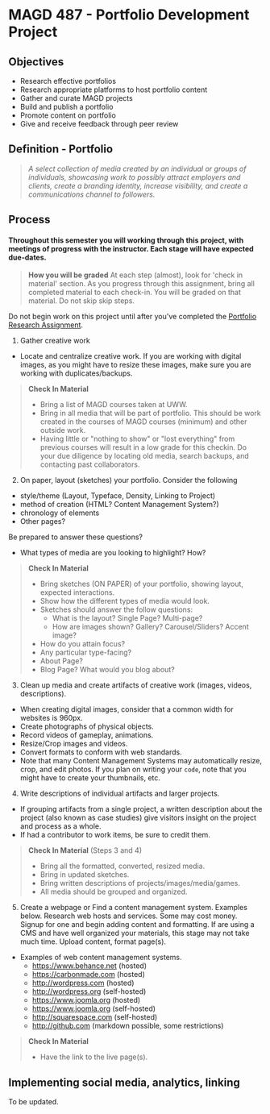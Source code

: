 # MAGD 487 - Portfolio Development Project

## Objectives
+ Research effective portfolios
+ Research appropriate platforms to host portfolio content
+ Gather and curate MAGD projects
+ Build and publish a portfolio
+ Promote content on portfolio
+ Give and receive feedback through peer review

## Definition - Portfolio
> *A select collection of media created by an individual or groups of individuals, showcasing work to possibly attract employers and  clients, create a branding identity, increase visibility, and create a communications channel to followers.*

## Process
#### Throughout this semester you will working through this project, with meetings of progress with the instructor. Each stage will have expected due-dates.

  > **How you will be graded**
  > At each step (almost), look for 'check in material' section. 
  > As you progress through this assignment, bring all completed material to each check-in. 
  > You will be graded on that material. 
  > Do not skip skip steps.

Do not begin work on this project until after you've completed the [Portfolio Research Assignment](PortfolioResearchAssignment.md).

1. Gather creative work
  - Locate and centralize creative work. If you are working with digital images, as you might have to resize these images, make sure you are working with duplicates/backups.

  > **Check In Material**
  > - Bring a list of MAGD courses taken at UWW.
  > - Bring in all media that will be part of portfolio. This should be work created in the courses of MAGD courses (minimum) and other outside work.
  > - Having little or "nothing to show" or "lost everything" from previous courses will result in a low grade for this checkin. Do your due diligence by locating old media, search backups, and contacting past collaborators.

2. On paper, layout (sketches) your portfolio. Consider the following
  + style/theme (Layout, Typeface, Density, Linking to Project)
  + method of creation (HTML? Content Management System?)
  + chronology of elements
  + Other pages?

  Be prepared to answer these questions?
  + What types of media are you looking to highlight? How?

  > **Check In Material**
  > - Bring sketches (ON PAPER) of your portfolio, showing layout, expected interactions.
  > - Show how the different types of media would look.
  > - Sketches should answer the follow questions:
  >   - What is the layout? Single Page? Multi-page?
  >   - How are images shown? Gallery? Carousel/Sliders? Accent image?
  > - How do you attain focus?
  > - Any particular type-facing?
  > - About Page?
  > - Blog Page? What would you blog about?

3. Clean up media and create artifacts of creative work (images, videos, descriptions).
  - When creating digital images, consider that a common width for websites is 960px.
  - Create photographs of physical objects.
  - Record videos of gameplay, animations.
  - Resize/Crop images and videos.
  - Convert formats to conform with web standards.
  - Note that many Content Management Systems may automatically resize, crop, and edit photos. If you plan on writing your ```code```, note that you might have to create your thumbnails, etc.

4. Write descriptions of individual artifacts and larger projects.
  - If grouping artifacts from a single project, a written description about the project (also known as case studies) give visitors insight on the project and process as a whole.
  - If had a contributor to work items, be sure to credit them.

  > **Check In Material** (Steps 3 and 4)
  > - Bring all the formatted, converted, resized media.
  > - Bring in updated sketches.
  > - Bring written descriptions of projects/images/media/games.
  > - All media should be grouped and organized.

5. Create a webpage or Find a content management system. Examples below.
Research web hosts and services. Some may cost money. Signup for one and begin adding content and formatting. If are using a CMS and have well organized your materials, this stage may not take much time. Upload content, format page(s).
  - Examples of web content management systems.
    - https://www.behance.net (hosted)
    - https://carbonmade.com (hosted)
    - http://wordpress.com (hosted)
    - http://wordpress.org (self-hosted)
    - https://www.joomla.org (hosted)
    - https://www.joomla.org (self-hosted)
    - http://squarespace.com (self-hosted)
    - http://github.com (markdown possible, some restrictions)

  > **Check In Material**
  > - Have the link to the live page(s). 


## Implementing social media, analytics, linking
To be updated. 
